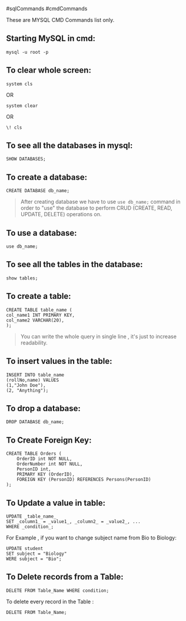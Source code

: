 #sqlCommands #cmdCommands

These are MYSQL CMD Commands list only.
## Starting MySQL in cmd:
```
mysql -u root -p
```

## To clear whole screen:
```
system cls
```
OR
```
system clear
```
OR
```
\! cls
```

## To see all the databases in mysql:
```
SHOW DATABASES;
```
## To create a database:
```
CREATE DATABASE db_name;
```

> After creating database we have to use `use db_name;` command in order to "use" the database to perform CRUD (CREATE, READ, UPDATE, DELETE) operations on.

## To use a database:
```
use db_name;
```

## To see all the tables in the database:
```
show tables;
```
## To create a table:
```
CREATE TABLE table_name (
col_name1 INT PRIMARY KEY,
col_name2 VARCHAR(20),
);
```

> You can write the whole query in single line , it's just to increase readability.
## To insert values in the table:
```
INSERT INTO table_name 
(rollNo,name) VALUES 
(1,"John Doe"),
(2, "Anything");
```
## To drop a database:
```
DROP DATABASE db_name;
```

## To Create Foreign Key:

``` 
CREATE TABLE Orders (  
    OrderID int NOT NULL,  
    OrderNumber int NOT NULL,  
    PersonID int,  
    PRIMARY KEY (OrderID),  
    FOREIGN KEY (PersonID) REFERENCES Persons(PersonID)  
);
```

## To Update a value in table:
```
UPDATE _table_name_  
SET _column1_ = _value1_, _column2_ = _value2_, ...  
WHERE _condition_;
```
For Example , if you want to change subject name from Bio to Biology: 
```
UPDATE student
SET subject = "Biology"
WERE subject = "Bio"; 
```

## To Delete records from a Table:
```
DELETE FROM Table_Name WHERE condition;
```

To delete every record in the Table :
```
DELETE FROM Table_Name;
```